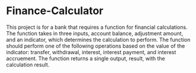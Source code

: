 # Finance-Calculator

This project is for a bank that requires a function for financial calculations. The function takes in three inputs, account balance, adjustment amount, and an indicator, which determines the calculation to perform. The function should perform one of the following operations based on the value of the indicator: transfer, withdrawal, interest, interest payment, and interest accruement. The function returns a single output, result, with the calculation result.

